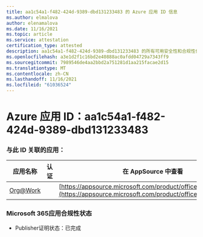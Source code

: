 ```yaml
---
title: aa1c54a1-f482-424d-9389-dbd131233483 的 Azure 应用 ID 信息
ms.author: elmalova
author: elenamalova
ms.date: 11/16/2021
ms.topic: article
ms.service: attestation
certification_type: attested
description: aa1c54a1-f482-424d-9389-dbd131233483 的所有可用安全性和合规性信息。
ms.openlocfilehash: a3e1d2f1c16bd2e40888ac0afdd04729a7343ff9
ms.sourcegitcommit: 7989546de4aa2bbd2a751281d1aa215facae2d15
ms.translationtype: MT
ms.contentlocale: zh-CN
ms.lasthandoff: 11/16/2021
ms.locfileid: "61036524"
---
```

# <a name="azure-app-id-aa1c54a1-f482-424d-9389-dbd131233483"></a>Azure 应用 ID：aa1c54a1-f482-424d-9389-dbd131233483


### <a name="apps-associated-with-this-id"></a>与此 ID 关联的应用：
| **应用名称** | **认证** | **在 AppSource 中查看** |
|--------------|---------------|-----------------------|
| [Org@Work](https://docs.microsoft.com/microsoft-365-app-certification/forward/WA200002461) |  | [https://appsource.microsoft.com/product/office/WA200002461](https://appsource.microsoft.com/product/office/WA200002461) |

### <a name="microsoft-365-app-compliance-status"></a>Microsoft 365应用合规性状态
- Publisher证明状态：已完成
